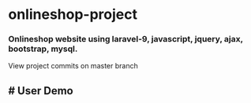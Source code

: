 # onlineshop-project
<h3>Onlineshop website using laravel-9, javascript, jquery, ajax, bootstrap, mysql.</h3>View project commits on master branch
<h2># User Demo</h2>

